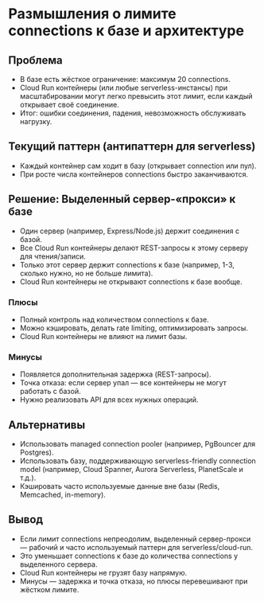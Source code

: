 # Размышления о лимите connections к базе и архитектуре

## Проблема

- В базе есть жёсткое ограничение: максимум 20 connections.
- Cloud Run контейнеры (или любые serverless-инстансы) при масштабировании могут легко превысить этот лимит, если каждый открывает своё соединение.
- Итог: ошибки соединения, падения, невозможность обслуживать нагрузку.

## Текущий паттерн (антипаттерн для serverless)

- Каждый контейнер сам ходит в базу (открывает connection или пул).
- При росте числа контейнеров connections быстро заканчиваются.

## Решение: Выделенный сервер-«прокси» к базе

- Один сервер (например, Express/Node.js) держит соединения с базой.
- Все Cloud Run контейнеры делают REST-запросы к этому серверу для чтения/записи.
- Только этот сервер держит connections к базе (например, 1-3, сколько нужно, но не больше лимита).
- Cloud Run контейнеры не открывают connections к базе вообще.

### Плюсы

- Полный контроль над количеством connections к базе.
- Можно кэшировать, делать rate limiting, оптимизировать запросы.
- Cloud Run контейнеры не влияют на лимит базы.

### Минусы

- Появляется дополнительная задержка (REST-запросы).
- Точка отказа: если сервер упал — все контейнеры не могут работать с базой.
- Нужно реализовать API для всех нужных операций.

## Альтернативы

- Использовать managed connection pooler (например, PgBouncer для Postgres).
- Использовать базу, поддерживающую serverless-friendly connection model (например, Cloud Spanner, Aurora Serverless, PlanetScale и т.д.).
- Кэшировать часто используемые данные вне базы (Redis, Memcached, in-memory).

## Вывод

- Если лимит connections непреодолим, выделенный сервер-прокси — рабочий и часто используемый паттерн для serverless/cloud-run.
- Это уменьшает connections к базе до количества connections у выделенного сервера.
- Cloud Run контейнеры не грузят базу напрямую.
- Минусы — задержка и точка отказа, но плюсы перевешивают при жёстком лимите.
